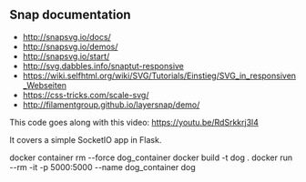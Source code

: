 ## Snap documentation
* http://snapsvg.io/docs/
* http://snapsvg.io/demos/
* http://snapsvg.io/start/
* http://svg.dabbles.info/snaptut-responsive
* https://wiki.selfhtml.org/wiki/SVG/Tutorials/Einstieg/SVG_in_responsiven_Webseiten
* https://css-tricks.com/scale-svg/
* http://filamentgroup.github.io/layersnap/demo/


This code goes along with this video: https://youtu.be/RdSrkkrj3l4

It covers a simple SocketIO app in Flask.


docker container rm --force dog_container
docker build -t dog .
docker run --rm -it -p 5000:5000 --name dog_container dog
